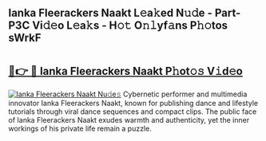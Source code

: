 ## Ianka Fleerackers Naakt L𝚎a𝚔ed N𝚞𝚍e - Part-P3C Vi𝚍𝚎o L𝚎a𝚔s - H𝚘𝚝 O𝚗𝚕yf𝚊ns P𝚑𝚘tos sWrkF

# <h2><a href="http://kf7lb2.oniu.top/?m=Ianka+Fleerackers+Naakt">🔗👉 🔴 Ianka Fleerackers Naakt P𝚑ot𝚘𝚜 V𝚒d𝚎o</a></h2>

[![Ianka Fleerackers Naakt Nu𝚍e𝚜](https://i.imgur.com/0qMVB7G.gif)](http://kf7lb2.oniu.top/?m=Ianka+Fleerackers+Naakt)
Cybernetic performer and multimedia innovator Ianka Fleerackers Naakt, known for publishing dance and lifestyle tutorials through viral dance sequences and compact clips. The public face of Ianka Fleerackers Naakt exudes warmth and authenticity, yet the inner workings of his private life remain a puzzle.  
